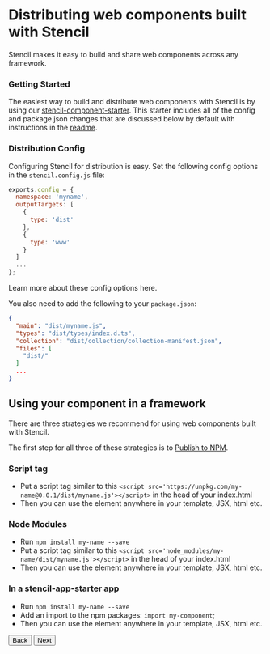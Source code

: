 # Distributing web components built with Stencil

Stencil makes it easy to build and share web components across any framework.


### Getting Started

The easiest way to build and distribute web components with Stencil is by using our [stencil-component-starter](https://github.com/ionic-team/stencil-component-starter). This starter includes all of the config and package.json changes that are discussed below by default with instructions in the [readme](https://github.com/ionic-team/stencil-component-starter/blob/master/readme.md).


### Distribution Config

Configuring Stencil for distribution is easy. Set the following config options in the `stencil.config.js` file:

```javascript
exports.config = {
  namespace: 'myname',
  outputTargets: [
    {
      type: 'dist'
    },
    {
      type: 'www'
    }
  ]
  ...
};
```

<stencil-route-link url="/docs/config" router="#router" custom="true">
  Learn more about these config options here.
</stencil-route-link>


You also need to add the following to your `package.json`:

```json
{
  "main": "dist/myname.js",
  "types": "dist/types/index.d.ts",
  "collection": "dist/collection/collection-manifest.json",
  "files": [
    "dist/"
  ]
  ...
}
```

## Using your component in a framework

There are three strategies we recommend for using web components built with Stencil.

The first step for all three of these strategies is to
[Publish to NPM](https://docs.npmjs.com/getting-started/publishing-npm-packages).

### Script tag

- Put a script tag similar to this `<script src='https://unpkg.com/my-name@0.0.1/dist/myname.js'></script>` in the head of your index.html
- Then you can use the element anywhere in your template, JSX, html etc.

### Node Modules
- Run `npm install my-name --save`
- Put a script tag similar to this `<script src='node_modules/my-name/dist/myname.js'></script>` in the head of your index.html
- Then you can use the element anywhere in your template, JSX, html etc.

### In a stencil-app-starter app
- Run `npm install my-name --save`
- Add an import to the npm packages: `import my-component`;
- Then you can use the element anywhere in your template, JSX, html etc.


<stencil-route-link url="/docs/config" router="#router" custom="true">
  <button class="pull-left btn btn--secondary">
    Back
  </button>
</stencil-route-link>

<stencil-route-link url="/docs/prerendering" custom="true">
  <button class="pull-right btn btn--primary">
    Next
  </button>
</stencil-route-link>
